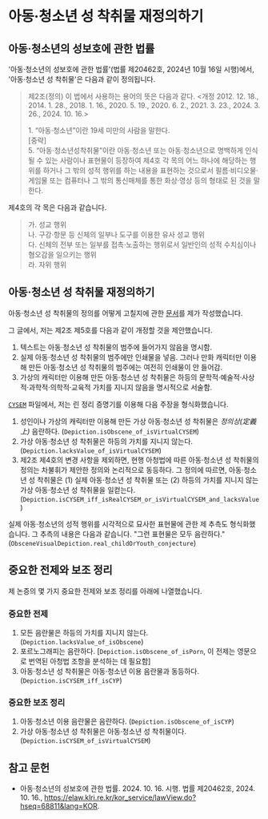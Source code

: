 # 아동·청소년 성 착취물 재정의하기

## 아동·청소년의 성보호에 관한 법률

'아동·청소년의 성보호에 관한 법률'(법률 제20462호, 2024년 10월 16일 시행)에서, '아동·청소년 성 착취물'은 다음과 같이 정의됩니다.

> 제2조(정의) 이 법에서 사용하는 용어의 뜻은 다음과 같다.
>  \<개정 2012. 12. 18., 2014. 1. 28., 2018. 1. 16., 2020. 5. 19.,
> 2020. 6. 2., 2021. 3. 23., 2024. 3. 26., 2024. 10. 16.\>
>
> 1\. “아동·청소년”이란 19세 미만의 사람을 말한다.\
>  [중략] \
> 5\. “아동·청소년성착취물”이란 아동·청소년 또는 아동·청소년으로 명백하게 인식될 수 있는 사람이나 표현물이 등장하여 제4호 각 목의 어느 하나에 해당하는 행위를 하거나 그 밖의 성적 행위를 하는 내용을 표현하는 것으로서 필름·비디오물·게임물 또는 컴퓨터나 그 밖의 통신매체를 통한 화상·영상 등의 형태로 된 것을 말한다.

제4호의 각 목은 다음과 같습니다.

> 가. 성교 행위 \
> 나. 구강·항문 등 신체의 일부나 도구를 이용한 유사 성교 행위 \
> 다. 신체의 전부 또는 일부를 접촉·노출하는 행위로서 일반인의 성적 수치심이나
>     혐오감을 일으키는 행위 \
> 라. 자위 행위

## 아동·청소년 성 착취물 재정의하기

아동·청소년 성 착취물의 정의를 어떻게 고칠지에 관한 [문서][rdf]를 제가 작성했습니다.

그 글에서, 저는 제2조 제5호를 다음과 같이 개정할 것을 제안했습니다.

1. 텍스트는 아동·청소년 성 착취물의 범주에 들어가지 않음을 명시함.
2. 실제 아동·청소년 성 착취물의 범주에만 인쇄물을 넣음. 그러나 만화 캐릭터만 이용해 만든 아동·청소년 성 착취물의 범주에는 여전히 인쇄물이 안 들어감.
3. 가상의 캐릭터만 이용해 만든 아동·청소년 성 착취물은 하등의 문학적·예술적·사상적·과학적·의학적·교육적 가치를 지니지 않음을 명시적으로 서술함.

[`CYSEM`][CYSEM] 파일에서, 저는 린 정리 증명기를 이용해 다음 주장을 형식화했습니다.

1. 성인이나 가상의 캐릭터만 이용해 만든 가상 아동·청소년 성 착취물은 *정의상(定義上)* 음란하다. (`Depiction.isObscene_of_isVirtualCYSEM`)
2. 가상 아동·청소년 성 착취물은 하등의 가치를 지니지 않는다. (`Depiction.lacksValue_of_isVirtualCYSEM`)
3. 제2조 제4호의 변경 사항을 제외하면, 현행 아청법에 따른 아동·청소년 성 착취물의 정의는 차불휘가 제안한 정의와 논리적으로 동등하다. 그 정의에 따르면, 아동·청소년 성 착취물은 (1) 실제 아동·청소년 성 착취물 또는 (2) 하등의 가치를 지니지 않는 가상 아동·청소년 성 착취물을 일컫는다.
(`Depiction.isCYSEM_iff_isRealCYSEM_or_isVirtualCYSEM_and_lacksValue`)

실제 아동·청소년의 성적 행위를 시각적으로 묘사한 표현물에 관한 제 추측도 형식화했습니다. 그 추측의 내용은 다음과 같습니다. "그런 표현물은 모두 음란하다."
(`ObsceneVisualDepiction.real_childOrYouth_conjecture`)

## 중요한 전제와 보조 정리

제 논증의 몇 가지 중요한 전제와 보조 정리를 아래에 나열했습니다.

### 중요한 전제

1. 모든 음란물은 하등의 가치를 지니지 않는다. (`Depiction.lacksValue_of_isObscene`)
2. 포르노그래피는 음란하다. [`Depiction.isObscene_of_isPorn`, 이 전제는 영문으로 번역된 아청법 조항을 분석하는 데 필요함]
3. 아동·청소년 성 착취물은 아동·청소년 이용 음란물과 동등하다. (`Depiction.isCYSEM_iff_isCYP`)

### 중요한 보조 정리

1. 아동·청소년 이용 음란물은 음란하다.
(`Depiction.isObscene_of_isCYP`)
2. 가상 아동·청소년 성 착취물은 아동·청소년 성 착취물이다. (`Depiction.isCYSEM_of_isVirtualCYSEM`)

## 참고 문헌

* 아동·청소년의 성보호에 관한 법률. 2024. 10. 16. 시행. 법률 제20462호, 2024. 10. 16.,
<https://elaw.klri.re.kr/kor_service/lawView.do?hseq=68811&lang=KOR>.

[rdf]: https://git.sr.ht/~chabulhwi/talks/tree/master/item/redefining-child-or-youth-sexual-exploitation-materials.md
[CYSEM]: ../../Notes/CYSEM.lean
